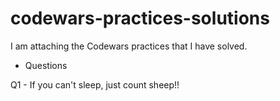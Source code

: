 # codewars-practices-solutions
 I am attaching the Codewars practices that I have solved.
 
 - Questions

 Q1 - If you can't sleep, just count sheep!!
